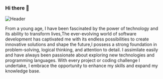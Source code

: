 ### Hi there 👋

![Header](https://github.com/MVURICE/MVURICE/assets/64409721/96c2b961-01f7-4123-b82c-930311e48305)



From a young age, I have been fascinated by the power of technology and its ability to transform lives,The ever-evolving world of software development has captivated me with its endless possibilities to create innovative solutions and shape the future,I possess a strong foundation in problem-solving, logical thinking, and attention to detail. I assimilate easily and have always been passionate about exploring new technologies and programming languages. With every project or coding challenge I undertake, I embrace the opportunity to enhance my skills and expand my knowledge base.
<!--
**MVURICE/MVURICE** is a ✨ _special_ ✨ repository because its `README.md` (this file) appears on your GitHub profile.

Here are some ideas to get you started:

- 🔭 I’m currently working on ...
- 🌱 I’m currently learning ...
- 👯 I’m looking to collaborate on ...
- 🤔 I’m looking for help with ...
- 💬 Ask me about ...
- 📫 How to reach me: ...
- 😄 Pronouns: ...
- ⚡ Fun fact: ...
-->
